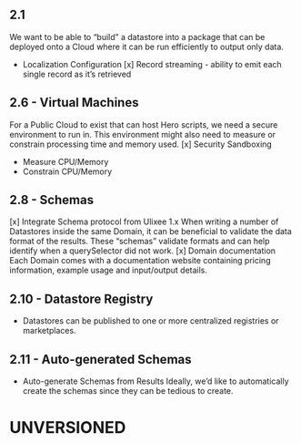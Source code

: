 ## 2.1
We want to be able to “build” a datastore into a package that can be deployed onto a Cloud where it can be run efficiently to output only data.
- Localization Configuration
[x] Record streaming - ability to emit each single record as it’s retrieved

## 2.6 - Virtual Machines
For a Public Cloud to exist that can host Hero scripts, we need a secure environment to run in. This environment might also need to measure or constrain processing time and memory used.
[x] Security Sandboxing
- Measure CPU/Memory
- Constrain CPU/Memory

## 2.8 - Schemas
[x] Integrate Schema protocol from Ulixee 1.x
When writing a number of Datastores inside the same Domain, it can be beneficial to validate the data format of the results. These “schemas” validate formats and can help identify when a querySelector did not work.
[x] Domain documentation
Each Domain comes with a documentation website containing pricing information, example usage and input/output details.

## 2.10 - Datastore Registry
- Datastores can be published to one or more centralized registries or marketplaces.

## 2.11 - Auto-generated Schemas
- Auto-generate Schemas from Results
  Ideally, we’d like to automatically create the schemas since they can be tedious to create.


# UNVERSIONED
